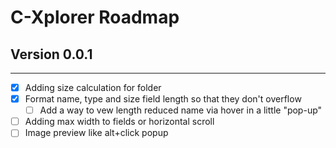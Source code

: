 # C-Xplorer Roadmap

## Version 0.0.1
<hr>

* [X] Adding size calculation for folder
* [X] Format name, type and size field length so that they don't overflow
    * [ ] Add a way to vew length reduced name via hover in a little "pop-up"
* [ ] Adding max width to fields or horizontal scroll
* [ ] Image preview like alt+click popup